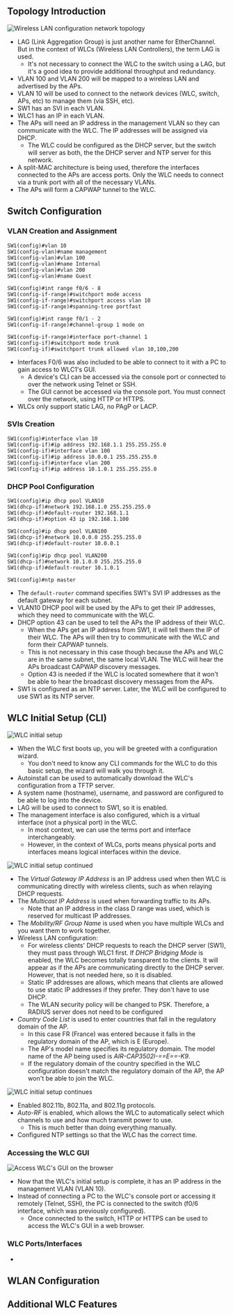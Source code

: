 ## Topology Introduction
![Wireless LAN configuration network topology](./img4/wireles-config-network-topology.png)
* LAG (Link Aggregation Group) is just another name for EtherChannel. But in the context of WLCs (Wireless LAN Controllers), the term LAG is used.
	* It's not necessary to connect the WLC to the switch using a LAG, but it's a good idea to provide additional throughput and redundancy.
* VLAN 100 and VLAN 200 will be mapped to a wireless LAN and advertised by the APs.
* VLAN 10 will be used  to connect to the network devices (WLC, switch, APs, etc) to manage them (via SSH, etc).
* SW1 has an SVI in each VLAN.
* WLC1 has an IP in each VLAN.
* The APs will need an IP address in the management VLAN so they can communicate with the WLC. The IP addresses will be assigned via DHCP.
	* The WLC could be configured as the DHCP server, but the switch will server as both, the the DHCP server and NTP server for this network.
* A split-MAC architecture is being used, therefore the interfaces connected to the APs are access ports. Only the WLC needs to connect via a trunk port with all of the necessary VLANs.
* The APs will form a CAPWAP tunnel to the WLC.
## Switch Configuration
### VLAN Creation and Assignment
```
SW1(config)#vlan 10
SW1(config-vlan)#name management
SW1(config-vlan)#vlan 100
SW1(config-vlan)#name Internal
SW1(config-vlan)#vlan 200
SW1(config-vlan)#name Guest

SW1(config)#int range f0/6 - 8
SW1(config-if-range)#switchport mode access
SW1(config-if-range)#switchport access vlan 10
SW1(config-if-range)#spanning-tree portfast

SW1(config)#int range f0/1 - 2
SW1(config-if-range)#channel-group 1 mode on

SW1(config-if-range)#interface port-channel 1
SW1(config-if)#switchport mode trunk
SW1(config-if)#switchport trunk allowed vlan 10,100,200
```
* Interfaces F0/6 was also included to be able to connect to it with a PC to gain access to WLC1's GUI. 
	* A device's CLI can be accessed via the console port or connected to over the network using Telnet or SSH.
	* The GUI cannot be accessed via the console port. You must connect over the network, using HTTP or HTTPS.
* WLCs only support static LAG, no PAgP or LACP.
### SVIs Creation
```
SW1(config)#interface vlan 10
SW1(config-if)#ip address 192.168.1.1 255.255.255.0
SW1(config-if)#interface vlan 100
SW1(config-if)#ip address 10.0.0.1 255.255.255.0
SW1(config-if)#interface vlan 200
SW1(config-if)#ip address 10.1.0.1 255.255.255.0
```
### DHCP Pool Configuration
```
SW1(config)#ip dhcp pool VLAN10
SW1(dhcp-if)#network 192.168.1.0 255.255.255.0
SW1(dhcp-if)#default-router 192.168.1.1
SW1(dhcp-if)#option 43 ip 192.168.1.100

SW1(config)#ip dhcp pool VLAN100
SW1(dhcp-if)#network 10.0.0.0 255.255.255.0
SW1(dhcp-if)#default-router 10.0.0.1

SW1(config)#ip dhcp pool VLAN200
SW1(dhcp-if)#network 10.1.0.0 255.255.255.0
SW1(dhcp-if)#default-router 10.1.0.1

SW1(config)#ntp master
```
* The `default-router` command specifies SW1's SVI IP addresses as the default gateway for each subnet.
* VLAN10 DHCP pool will be used by the APs to get their IP addresses, which they need to communicate with the WLC.
* DHCP option 43 can be used to tell the APs the IP address of their WLC.
	* When the APs get an IP address from SW1, it will tell them the IP of their WLC. The APs will then try to communicate with the WLC and form their CAPWAP tunnels.
	* This is not necessary in this case though because the APs and WLC are in the same subnet, the same local VLAN. The WLC will hear the APs broadcast CAPWAP discovery messages.
	* Option 43 is needed if the WLC is located somewhere that it won't be able to hear the broadcast discovery messages from the APs.
* SW1 is configured as an NTP server. Later, the WLC will be configured to use SW1 as its NTP server.
## WLC Initial Setup (CLI)
![WLC initial setup](./img4/WLC-initial-setup.png)
* When the WLC first boots up, you will be greeted with a configuration wizard.
	* You don't need to know any CLI commands for the WLC to do this basic setup, the wizard will walk you through it.
* Autoinstall can be used to automatically download the WLC's configuration from a TFTP server.
* A system name (hostname), username, and password  are configured to be able to log into the device.
* LAG will be used to connect to SW1, so it is enabled.
* The management interface is also configured, which is a virtual interface (not a physical port) in the WLC.
	* In most context, we can use the terms port and interface interchangeably.
	* However, in the context of WLCs, ports means physical ports and interfaces means logical interfaces within the device.

![WLC initial setup continued](./img4/WLC-initial-config-2.png)
* The *Virtual Gateway IP Address* is an IP address used when then WLC is communicating directly with wireless clients, such as when relaying DHCP requests.
* The *Multicast IP Address* is used when forwarding traffic to its APs.
	* Note that an IP address in the class D range was used, which is reserved for multicast IP addresses.
* The *Mobility/RF Group Name* is used when you have multiple WLCs and you want them to work together.
* Wireless LAN configuration:
	* For wireless clients' DHCP requests to reach the DHCP server (SW1), they must pass through WLC1 first. If *DHCP Bridging Mode* is enabled, the WLC becomes totally transparent to the clients. It will appear as if the APs are communicating directly to the DHCP server. However, that is not needed here, so it is disabled.
	* Static IP addresses are allows, which means that clients are allowed to use static IP addresses if they prefer. They don't have to use DHCP.
	* The WLAN security policy will be changed to PSK. Therefore, a RADIUS server does not need to be configured
* *Country Code List* is used to enter countries that fall in the regulatory domain of the AP. 
	* In this case FR (France) was entered because it falls in the regulatory domain of the AP, which is E (Europe).
	* The AP's model name specifies its regulatory domain. The model name of the AP being used is *AIR-CAP3502l-==E==-K9*.
	* If the regulatory domain of the country specified in the WLC configuration doesn't match the regulatory domain of the AP, the AP won't be able to join the WLC.

![WLC initial setup continues](./img4/WLC-initial-config-3.png)
* Enabled 802.11b, 802.11a, and 802.11g protocols.
* *Auto-RF* is enabled, which allows the WLC to automatically select which channels to use and how much transmit power to use.
	* This is much better than doing everything manually.
* Configured NTP settings so that the WLC has the correct time.

### Accessing the WLC GUI
![Access WLC's GUI on the browser](./img4/access-WLC-GUI.png)
* Now that the WLC's initial setup is complete, it has an IP address in the management VLAN (VLAN 10).
* Instead of connecting a PC to the WLC's console port or accessing it remotely (Telnet, SSH), the PC is connected to the switch (f0/6 interface, which was previously configured).
	* Once connected to the switch, HTTP or HTTPS can be used to access the WLC's GUI in a web browser.

### WLC Ports/Interfaces
* 
## WLAN Configuration
## Additional WLC Features
